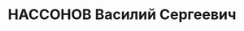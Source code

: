 ---
title: НАССОНОВ Василий Сергеевич
description: "Род. в 1896, Свердловская обл., Больше-Сосновский р-н, дер. Морасан,\
  \ русский, член ВКП(б). Проживал: г. Иркутск. Работал зам. управляющего Иркутского\
  \ треста \"Востсиблес\" \n  Арестован 08.06.1937. Обв. по ст.58-8, -11 УК РСФСР.\
  \ Приговор: ВК ВС СССР, 24.10.1937 – ВМН. Расстрелян 29.10.1937, г.Иркутск. \n \
  \ Реабилитирован ВК ВС СССР 17.06.1958"
---